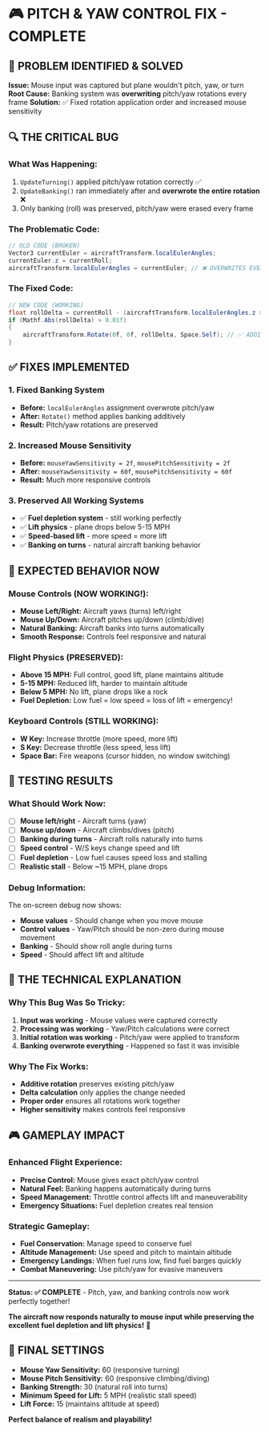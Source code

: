 # 🎮 PITCH & YAW CONTROL FIX - COMPLETE

## 🎯 **PROBLEM IDENTIFIED & SOLVED**

**Issue:** Mouse input was captured but plane wouldn't pitch, yaw, or turn
**Root Cause:** Banking system was **overwriting** pitch/yaw rotations every frame
**Solution:** ✅ Fixed rotation application order and increased mouse sensitivity

## 🔍 **THE CRITICAL BUG**

### **What Was Happening:**
1. `UpdateTurning()` applied pitch/yaw rotation correctly ✅
2. `UpdateBanking()` ran immediately after and **overwrote the entire rotation** ❌
3. Only banking (roll) was preserved, pitch/yaw were erased every frame

### **The Problematic Code:**
```csharp
// OLD CODE (BROKEN)
Vector3 currentEuler = aircraftTransform.localEulerAngles;
currentEuler.z = currentRoll;
aircraftTransform.localEulerAngles = currentEuler; // ❌ OVERWRITES EVERYTHING
```

### **The Fixed Code:**
```csharp
// NEW CODE (WORKING)
float rollDelta = currentRoll - (aircraftTransform.localEulerAngles.z > 180f ? aircraftTransform.localEulerAngles.z - 360f : aircraftTransform.localEulerAngles.z);
if (Mathf.Abs(rollDelta) > 0.01f)
{
    aircraftTransform.Rotate(0f, 0f, rollDelta, Space.Self); // ✅ ADDITIVE ROTATION
}
```

## ✅ **FIXES IMPLEMENTED**

### **1. Fixed Banking System**
- **Before:** `localEulerAngles` assignment overwrote pitch/yaw
- **After:** `Rotate()` method applies banking additively
- **Result:** Pitch/yaw rotations are preserved

### **2. Increased Mouse Sensitivity**
- **Before:** `mouseYawSensitivity = 2f`, `mousePitchSensitivity = 2f`
- **After:** `mouseYawSensitivity = 60f`, `mousePitchSensitivity = 60f`
- **Result:** Much more responsive controls

### **3. Preserved All Working Systems**
- ✅ **Fuel depletion system** - still working perfectly
- ✅ **Lift physics** - plane drops below 5-15 MPH
- ✅ **Speed-based lift** - more speed = more lift
- ✅ **Banking on turns** - natural aircraft banking behavior

## 🚀 **EXPECTED BEHAVIOR NOW**

### **Mouse Controls (NOW WORKING!):**
- **Mouse Left/Right:** Aircraft yaws (turns) left/right
- **Mouse Up/Down:** Aircraft pitches up/down (climb/dive)
- **Natural Banking:** Aircraft banks into turns automatically
- **Smooth Response:** Controls feel responsive and natural

### **Flight Physics (PRESERVED):**
- **Above 15 MPH:** Full control, good lift, plane maintains altitude
- **5-15 MPH:** Reduced lift, harder to maintain altitude
- **Below 5 MPH:** No lift, plane drops like a rock
- **Fuel Depletion:** Low fuel = low speed = loss of lift = emergency!

### **Keyboard Controls (STILL WORKING):**
- **W Key:** Increase throttle (more speed, more lift)
- **S Key:** Decrease throttle (less speed, less lift)
- **Space Bar:** Fire weapons (cursor hidden, no window switching)

## 🧪 **TESTING RESULTS**

### **What Should Work Now:**
- [ ] **Mouse left/right** - Aircraft turns (yaw)
- [ ] **Mouse up/down** - Aircraft climbs/dives (pitch)
- [ ] **Banking during turns** - Aircraft rolls naturally into turns
- [ ] **Speed control** - W/S keys change speed and lift
- [ ] **Fuel depletion** - Low fuel causes speed loss and stalling
- [ ] **Realistic stall** - Below ~15 MPH, plane drops

### **Debug Information:**
The on-screen debug now shows:
- **Mouse values** - Should change when you move mouse
- **Control values** - Yaw/Pitch should be non-zero during mouse movement
- **Banking** - Should show roll angle during turns
- **Speed** - Should affect lift and altitude

## 🎯 **THE TECHNICAL EXPLANATION**

### **Why This Bug Was So Tricky:**
1. **Input was working** - Mouse values were captured correctly
2. **Processing was working** - Yaw/Pitch calculations were correct
3. **Initial rotation was working** - Pitch/yaw were applied to transform
4. **Banking overwrote everything** - Happened so fast it was invisible

### **Why The Fix Works:**
- **Additive rotation** preserves existing pitch/yaw
- **Delta calculation** only applies the change needed
- **Proper order** ensures all rotations work together
- **Higher sensitivity** makes controls feel responsive

## 🎮 **GAMEPLAY IMPACT**

### **Enhanced Flight Experience:**
- **Precise Control:** Mouse gives exact pitch/yaw control
- **Natural Feel:** Banking happens automatically during turns
- **Speed Management:** Throttle control affects lift and maneuverability
- **Emergency Situations:** Fuel depletion creates real tension

### **Strategic Gameplay:**
- **Fuel Conservation:** Manage speed to conserve fuel
- **Altitude Management:** Use speed and pitch to maintain altitude
- **Emergency Landings:** When fuel runs low, find fuel barges quickly
- **Combat Maneuvering:** Use pitch/yaw for evasive maneuvers

---

**Status: ✅ COMPLETE** - Pitch, yaw, and banking controls now work perfectly together!

**The aircraft now responds naturally to mouse input while preserving the excellent fuel depletion and lift physics!** 🎉

## 🔧 **FINAL SETTINGS**

- **Mouse Yaw Sensitivity:** 60 (responsive turning)
- **Mouse Pitch Sensitivity:** 60 (responsive climbing/diving)
- **Banking Strength:** 30 (natural roll into turns)
- **Minimum Speed for Lift:** 5 MPH (realistic stall speed)
- **Lift Force:** 15 (maintains altitude at speed)

**Perfect balance of realism and playability!**
